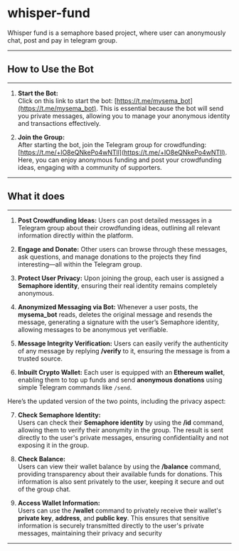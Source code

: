 # whisper-fund

Whisper fund is a semaphore based project, where user can anonymously chat, post and pay in telegram group.

---

## How to Use the Bot

---

1. **Start the Bot:**  
   Click on this link to start the bot: [https://t.me/mysema_bot](https://t.me/mysema_bot). This is essential because the bot will send you private messages, allowing you to manage your anonymous identity and transactions effectively.

2. **Join the Group:**  
   After starting the bot, join the Telegram group for crowdfunding: [https://t.me/+lO8eQNkePo4wNTll](https://t.me/+lO8eQNkePo4wNTll). Here, you can enjoy anonymous funding and post your crowdfunding ideas, engaging with a community of supporters.

---

## What it does

---

1. **Post Crowdfunding Ideas:** Users can post detailed messages in a Telegram group about their crowdfunding ideas, outlining all relevant information directly within the platform.

2. **Engage and Donate:** Other users can browse through these messages, ask questions, and manage donations to the projects they find interesting—all within the Telegram group.

3. **Protect User Privacy:** Upon joining the group, each user is assigned a **Semaphore identity**, ensuring their real identity remains completely anonymous.

4. **Anonymized Messaging via Bot:** Whenever a user posts, the **mysema_bot** reads, deletes the original message and resends the message, generating a signature with the user’s Semaphore identity, allowing messages to be anonymous yet verifiable.

5. **Message Integrity Verification:** Users can easily verify the authenticity of any message by replying **/verify** to it, ensuring the message is from a trusted source.

6. **Inbuilt Crypto Wallet:** Each user is equipped with an **Ethereum wallet**, enabling them to top up funds and send **anonymous donations** using simple Telegram commands like `/send`.

Here’s the updated version of the two points, including the privacy aspect:

7. **Check Semaphore Identity:**  
   Users can check their **Semaphore identity** by using the **/id** command, allowing them to verify their anonymity in the group. The result is sent directly to the user's private messages, ensuring confidentiality and not exposing it in the group.

8. **Check Balance:**  
   Users can view their wallet balance by using the **/balance** command, providing transparency about their available funds for donations. This information is also sent privately to the user, keeping it secure and out of the group chat.

9. **Access Wallet Information:**  
   Users can use the **/wallet** command to privately receive their wallet's **private key**, **address**, and **public key**. This ensures that sensitive information is securely transmitted directly to the user's private messages, maintaining their privacy and security

---
